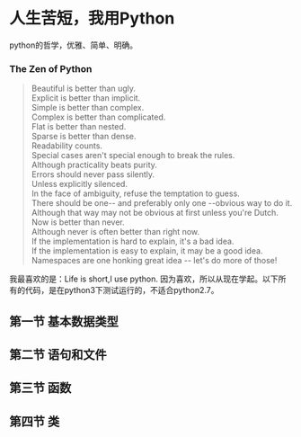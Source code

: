 # 人生苦短，我用Python

python的哲学，优雅、简单、明确。
### The Zen of Python
>Beautiful is better than ugly.  
Explicit is better than implicit.  
Simple is better than complex.  
Complex is better than complicated.  
Flat is better than nested.  
Sparse is better than dense.  
Readability counts.  
Special cases aren't special enough to break the rules.  
Although practicality beats purity.  
Errors should never pass silently.  
Unless explicitly silenced.  
In the face of ambiguity, refuse the temptation to guess.  
There should be one-- and preferably only one --obvious way to do it.  
Although that way may not be obvious at first unless you're Dutch.  
Now is better than never.  
Although never is often better than right now.  
If the implementation is hard to explain, it's a bad idea.   
If the implementation is easy to explain, it may be a good idea.  
Namespaces are one honking great idea -- let's do more of those!  

我最喜欢的是：Life is short,I use python.
因为喜欢，所以从现在学起。以下所有的代码，是在python3下测试运行的，不适合python2.7。

## 第一节 基本数据类型




## 第二节 语句和文件



## 第三节 函数



## 第四节 类
























































































































































































































































































































































































































































































































































































































































































































































































